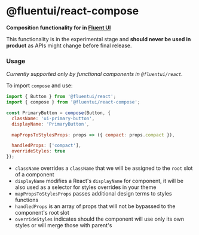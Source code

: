# @fluentui/react-compose

**Composition functionality for in [Fluent UI](https://aka.ms/fluent-ui/)**

This functionality is in the experimental stage and **should never be used in product** as APIs might change before final release.

### Usage

_Currently supported only by functional components in `@fluentui/react`._

To import `compose` and use:

```js
import { Button } from '@fluentui/react';
import { compose } from '@fluentui/react-compose';

const PrimaryButton = compose(Button, {
  className: 'ui-primary-button',
  displayName: 'PrimaryButton',

  mapPropsToStylesProps: props => ({ compact: props.compact }),

  handledProps: ['compact'],
  overrideStyles: true
});
```

- `className` overrides a `className` that we will be assigned to the `root` slot of a component
- `displayName` modifies a React's `displayName` for component, it will be also used as a selector for styles overrides in your theme
- `mapPropsToStylesProps` passes additional design terms to styles functions
- `handledProps` is an array of props that will not be bypassed to the component's root slot
- `overrideStyles` indicates should the component will use only its own styles or will merge those with parent's
